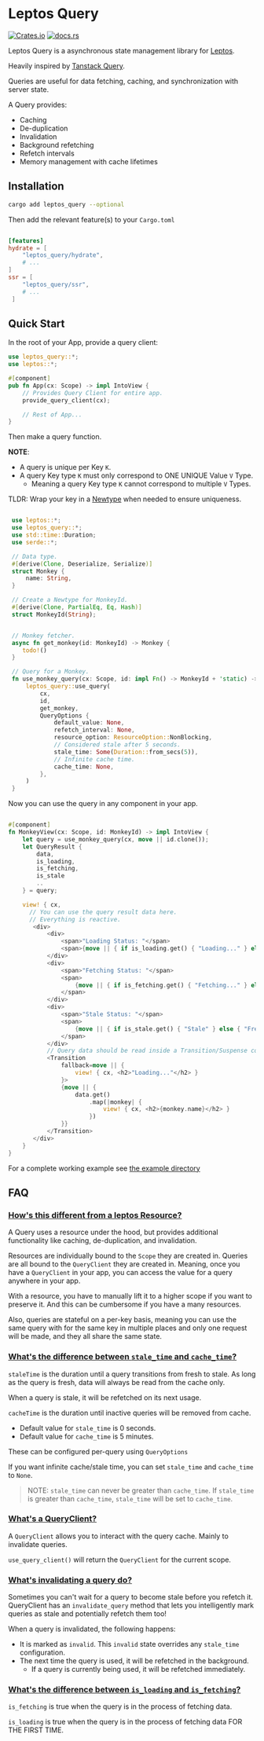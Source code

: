 # Leptos Query

[![Crates.io](https://img.shields.io/crates/v/leptos_query.svg)](https://crates.io/crates/leptos_query)
[![docs.rs](https://docs.rs/leptos_query/badge.svg)](https://docs.rs/leptos_query)

Leptos Query is a asynchronous state management library for [Leptos](https://github.com/leptos-rs/leptos).

Heavily inspired by [Tanstack Query](https://tanstack.com/query/latest/).

Queries are useful for data fetching, caching, and synchronization with server state.

A Query provides:

- Caching
- De-duplication
- Invalidation
- Background refetching
- Refetch intervals
- Memory management with cache lifetimes

## Installation

```bash
cargo add leptos_query --optional
```

Then add the relevant feature(s) to your `Cargo.toml`

```toml

[features]
hydrate = [
    "leptos_query/hydrate",
    # ...
]
ssr = [
    "leptos_query/ssr",
    # ...
 ]

```

## Quick Start

In the root of your App, provide a query client:

```rust
use leptos_query::*;
use leptos::*;

#[component]
pub fn App(cx: Scope) -> impl IntoView {
    // Provides Query Client for entire app.
    provide_query_client(cx);

    // Rest of App...
}
```

Then make a query function.

**NOTE**:

- A query is unique per Key `K`.
- A query Key type `K` must only correspond to ONE UNIQUE Value `V` Type.
  - Meaning a query Key type `K` cannot correspond to multiple `V` Types.

TLDR: Wrap your key in a [Newtype](https://doc.rust-lang.org/rust-by-example/generics/new_types.html) when needed to ensure uniqueness.

```rust

 use leptos::*;
 use leptos_query::*;
 use std::time::Duration;
 use serde::*;

 // Data type.
 #[derive(Clone, Deserialize, Serialize)]
 struct Monkey {
     name: String,
 }

 // Create a Newtype for MonkeyId.
 #[derive(Clone, PartialEq, Eq, Hash)]
 struct MonkeyId(String);


 // Monkey fetcher.
 async fn get_monkey(id: MonkeyId) -> Monkey {
    todo!()
 }

 // Query for a Monkey.
 fn use_monkey_query(cx: Scope, id: impl Fn() -> MonkeyId + 'static) -> QueryResult<Monkey> {
     leptos_query::use_query(
         cx,
         id,
         get_monkey,
         QueryOptions {
             default_value: None,
             refetch_interval: None,
             resource_option: ResourceOption::NonBlocking,
             // Considered stale after 5 seconds.
             stale_time: Some(Duration::from_secs(5)),
             // Infinite cache time.
             cache_time: None,
         },
     )
 }

```

Now you can use the query in any component in your app.

```rust

#[component]
fn MonkeyView(cx: Scope, id: MonkeyId) -> impl IntoView {
    let query = use_monkey_query(cx, move || id.clone());
    let QueryResult {
        data,
        is_loading,
        is_fetching,
        is_stale
        ..
    } = query;

    view! { cx,
      // You can use the query result data here.
      // Everything is reactive.
       <div>
           <div>
               <span>"Loading Status: "</span>
               <span>{move || { if is_loading.get() { "Loading..." } else { "Loaded" } }}</span>
           </div>
           <div>
               <span>"Fetching Status: "</span>
               <span>
                   {move || { if is_fetching.get() { "Fetching..." } else { "Idle" } }}
               </span>
           </div>
           <div>
               <span>"Stale Status: "</span>
               <span>
                   {move || { if is_stale.get() { "Stale" } else { "Fresh" } }}
               </span>
           </div>
           // Query data should be read inside a Transition/Suspense component.
           <Transition
               fallback=move || {
                   view! { cx, <h2>"Loading..."</h2> }
               }>
               {move || {
                   data.get()
                       .map(|monkey| {
                           view! { cx, <h2>{monkey.name}</h2> }
                       })
               }}
           </Transition>
       </div>
    }
}

```

For a complete working example see [the example directory](/example)

## FAQ

### <ins>How's this different from a leptos Resource?</ins>

A Query uses a resource under the hood, but provides additional functionality like caching, de-duplication, and invalidation.

Resources are individually bound to the `Scope` they are created in. Queries are all bound to the `QueryClient` they are created in. Meaning, once you have a `QueryClient` in your app, you can access the value for a query anywhere in your app.

With a resource, you have to manually lift it to a higher scope if you want to preserve it. And this can be cumbersome if you have a many resources.

Also, queries are stateful on a per-key basis, meaning you can use the same query with for the same key in multiple places and only one request will be made, and they all share the same state.

### <ins>What's the difference between `stale_time` and `cache_time`? </ins>

`staleTime` is the duration until a query transitions from fresh to stale. As long as the query is fresh, data will always be read from the cache only.

When a query is stale, it will be refetched on its next usage.

`cacheTime` is the duration until inactive queries will be removed from cache.

- Default value for `stale_time` is 0 seconds.
- Default value for `cache_time` is 5 minutes.

These can be configured per-query using `QueryOptions`

If you want infinite cache/stale time, you can set `stale_time` and `cache_time` to `None`.

> NOTE: `stale_time` can never be greater than `cache_time`. If `stale_time` is greater than `cache_time`, `stale_time` will be set to `cache_time`.

### <ins> What's a QueryClient? </ins>

A `QueryClient` allows you to interact with the query cache. Mainly to invalidate queries.

`use_query_client()` will return the `QueryClient` for the current scope.

### <ins> What's invalidating a query do? </ins>

Sometimes you can't wait for a query to become stale before you refetch it. QueryClient has an `invalidate_query` method that lets you intelligently mark queries as stale and potentially refetch them too!

When a query is invalidated, the following happens:

- It is marked as `invalid`. This `invalid` state overrides any `stale_time` configuration.
- The next time the query is used, it will be refetched in the background.
  - If a query is currently being used, it will be refetched immediately.

### <ins>What's the difference between `is_loading` and `is_fetching`? </ins>

`is_fetching` is true when the query is in the process of fetching data.

`is_loading` is true when the query is in the process of fetching data FOR THE FIRST TIME.
